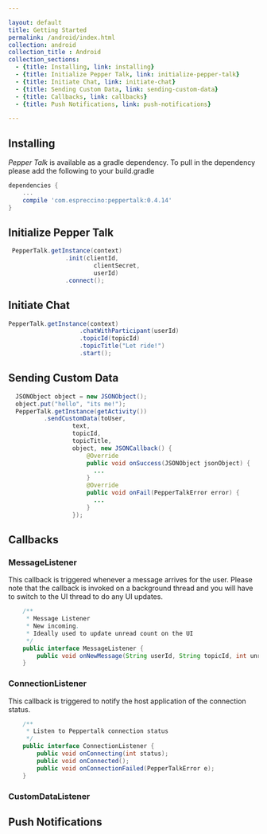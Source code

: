 ```yaml
---

layout: default
title: Getting Started
permalink: /android/index.html
collection: android
collection_title : Android
collection_sections:
  - {title: Installing, link: installing}
  - {title: Initialize Pepper Talk, link: initialize-pepper-talk}
  - {title: Initiate Chat, link: initiate-chat}
  - {title: Sending Custom Data, link: sending-custom-data}
  - {title: Callbacks, link: callbacks}
  - {title: Push Notifications, link: push-notifications}

---
```


## Installing
*Pepper Talk* is available as a gradle dependency. To pull in the dependency please add the following to your build.gradle

```groovy
dependencies {
    ...
    compile 'com.espreccino:peppertalk:0.4.14'
}
```

## Initialize Pepper Talk

```java
 PepperTalk.getInstance(context)
                .init(clientId,
                        clientSecret,
                        userId)
                .connect();
```

## Initiate Chat

```java
PepperTalk.getInstance(context)
                    .chatWithParticipant(userId)
                    .topicId(topicId)
                    .topicTitle("Let ride!")
                    .start();
```

## Sending Custom Data


```java
  JSONObject object = new JSONObject();
  object.put("hello", "its me!");
  PepperTalk.getInstance(getActivity())
          .sendCustomData(toUser,
                  text,
                  topicId,
                  topicTitle,
                  object, new JSONCallback() {
                      @Override
                      public void onSuccess(JSONObject jsonObject) {
                        ...
                      }
                      @Override
                      public void onFail(PepperTalkError error) {
                        ...
                      }
                  });
```

## Callbacks
### MessageListener

This callback is triggered whenever a message arrives for the user. Please note that the callback is invoked on a background thread and you will have to switch to the UI thread to do any UI updates.

```java
    /**
     * Message Listener
     * New incoming.
     * Ideally used to update unread count on the UI
     */
    public interface MessageListener {
        public void onNewMessage(String userId, String topicId, int unreadCount);
    }
```

### ConnectionListener

This callback is triggered to notify the host application of the connection status.

```java
    /**
     * Listen to Peppertalk connection status
     */
    public interface ConnectionListener {
        public void onConnecting(int status);
        public void onConnected();
        public void onConnectionFailed(PepperTalkError e);
    }
```

### CustomDataListener


## Push Notifications

## 